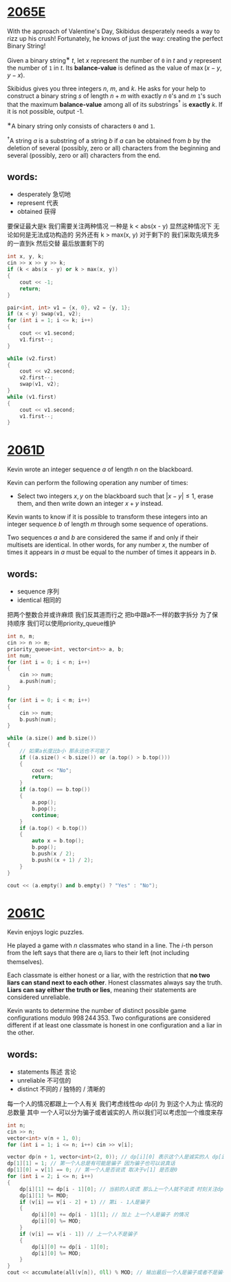 # [2065E](https://codeforces.com/problemset/problem/2065/E)
With the approach of Valentine's Day, Skibidus desperately needs a way to rizz up his crush! Fortunately, he knows of just the way: creating the perfect Binary String!

Given a binary string$^{\text{∗}}$ $t$, let $x$ represent the number of $\texttt{0}$ in $t$ and $y$ represent the number of $\texttt{1}$ in $t$. Its **balance-value** is defined as the value of $\max(x-y, y-x)$.

Skibidus gives you three integers $n$, $m$, and $k$. He asks for your help to construct a binary string $s$ of length $n+m$ with exactly $n$ $\texttt{0}$'s and $m$ $\texttt{1}$'s such that the maximum **balance-value** among all of its substrings$^{\text{†}}$ is **exactly** $k$. If it is not possible, output -1.

$^{\text{∗}}$A binary string only consists of characters $\texttt{0}$ and $\texttt{1}$.

$^{\text{†}}$A string $a$ is a substring of a string $b$ if $a$ can be obtained from $b$ by the deletion of several (possibly, zero or all) characters from the beginning and several (possibly, zero or all) characters from the end.

## words:
- desperately 急切地
- represent 代表
- obtained 获得

要保证最大是k 我们需要关注两种情况 一种是 k < abs(x - y) 显然这种情况下 无论如何是无法成功构造的 另外还有 k > max(x, y) 
对于剩下的 我们采取先填充多的一直到k 然后交替 最后放置剩下的
```cpp
int x, y, k;
cin >> x >> y >> k;
if (k < abs(x - y) or k > max(x, y)) 
{
	cout << -1;
	return;
}

pair<int, int> v1 = {x, 0}, v2 = {y, 1};
if (x < y) swap(v1, v2);
for (int i = 1; i <= k; i++)
{
	cout << v1.second;
	v1.first--;
}

while (v2.first)
{
	cout << v2.second;
	v2.first--;
	swap(v1, v2);
}
while (v1.first)
{
	cout << v1.second;
	v1.first--;
}
```

# [2061D](https://codeforces.com/problemset/problem/2061/D)
Kevin wrote an integer sequence $a$ of length $n$ on the blackboard.

Kevin can perform the following operation any number of times:

-   Select two integers $x, y$ on the blackboard such that $|x - y| \leq 1$, erase them, and then write down an integer $x + y$ instead.

Kevin wants to know if it is possible to transform these integers into an integer sequence $b$ of length $m$ through some sequence of operations.

Two sequences $a$ and $b$ are considered the same if and only if their multisets are identical. In other words, for any number $x$, the number of times it appears in $a$ must be equal to the number of times it appears in $b$.
## words:
- sequence 序列 
- identical 相同的

把两个整数合并或许麻烦 我们反其道而行之 把b中跟a不一样的数字拆分 为了保持顺序 我们可以使用priority_queue维护
```cpp
int n, m;
cin >> n >> m;
priority_queue<int, vector<int>> a, b;
int num;
for (int i = 0; i < n; i++) 
{
	cin >> num;
	a.push(num);
}

for (int i = 0; i < m; i++) 
{
	cin >> num;
	b.push(num);
}

while (a.size() and b.size())
{
	// 如果a长度比b小 那永远也不可能了
	if ((a.size() < b.size()) or (a.top() > b.top()))
	{
		cout << "No";
		return;
	}
	if (a.top() == b.top())
	{
		a.pop();
		b.pop();
		continue;
	}
	if (a.top() < b.top())
	{
		auto x = b.top();
		b.pop();
		b.push(x / 2);
		b.push((x + 1) / 2);
	}
}

cout << (a.empty() and b.empty() ? "Yes" : "No");
```
# [2061C](https://codeforces.com/problemset/problem/2061/C)
Kevin enjoys logic puzzles.

He played a game with $n$ classmates who stand in a line. The $i$\-th person from the left says that there are $a_i$ liars to their left (not including themselves).

Each classmate is either honest or a liar, with the restriction that **no two liars can stand next to each other**. Honest classmates always say the truth. **Liars can say either the truth or lies**, meaning their statements are considered unreliable.

Kevin wants to determine the number of distinct possible game configurations modulo $998\,244\,353$. Two configurations are considered different if at least one classmate is honest in one configuration and a liar in the other.

## words:
- statements 陈述 言论
- unreliable 不可信的
- distinct 不同的 / 独特的 / 清晰的

每一个人的情况都跟上一个人有关 我们考虑线性dp 
$dp[i]$ 为 到这个人为止 情况的总数量 其中 一个人可以分为骗子或者诚实的人 所以我们可以考虑加一个维度来存


```cpp
int n;
cin >> n;
vector<int> v(n + 1, 0);
for (int i = 1; i <= n; i++) cin >> v[i];

vector dp(n + 1, vector<int>(2, 0)); // dp[i][0] 表示这个人是诚实的人 dp[i][1]表示这个人是骗子
dp[1][1] = 1; // 第一个人总是有可能是骗子 因为骗子也可以说真话
dp[1][0] = v[1] == 0; // 第一个人是否说谎 取决于v[1] 是否是0
for (int i = 2; i <= n; i++)
{
	dp[i][1] += dp[i - 1][0]; // 当前的人说谎 那么上一个人就不说谎 时刻关注dp的定义！
	dp[i][1] %= MOD;
	if (v[i] == v[i - 2] + 1) // 第i - 1人是骗子
	{
		dp[i][0] += dp[i - 1][1]; // 加上 上一个人是骗子 的情况
		dp[i][0] %= MOD;
	}
	if (v[i] == v[i - 1]) // 上一个人不是骗子
	{
		dp[i][0] += dp[i - 1][0];
		dp[i][0] %= MOD;
	}
}
cout << accumulate(all(v[n]), 0ll) % MOD; // 输出最后一个人是骗子或者不是骗子的所有情况 取模
```
